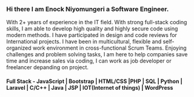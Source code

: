 ### Hi there I am Enock Niyomungeri a Software Engineer.

With 2+ years of experience in the IT field. With strong full-stack coding skills, I am able to develop high quality and highly secure code using modern methods. I have participated in design and code reviews for International projects. I have been in multicultural, flexible and self-organized work environment in cross-functional Scrum Teams. Enjoying challenges and problem solving tasks, I am here to help companies save time and increase sales via coding, I can work as job developer or freelancer depanding on project.

#### Full Stack - JavaScript | Bootstrap | HTML/CSS |PHP | SQL | Python | Laravel | C/C++ | Java  | JSP | IOT(Internet of things) | WordPress 

<!--
**EnockNiyo/EnockNiyo** is a ✨ _special_ ✨ repository because its `README.md` (this file) appears on your GitHub profile.



Here are some ideas to get you started:

- 🔭 I’m currently working on ...
- 🌱 I’m currently learning ...
- 👯 I’m looking to collaborate on ...
- 🤔 I’m looking for help with ...
- 💬 Ask me about ...
- 📫 How to reach me: ...
- 😄 Pronouns: ...
- ⚡ Fun fact: ...
-->
